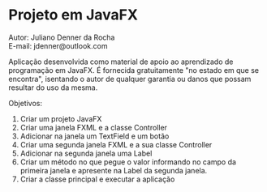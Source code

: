 <h1>Projeto em JavaFX</h1>
<p>Autor: Juliano Denner da Rocha<br>E-mail: jdenner@outlook.com</p>
<p>Aplicação desenvolvida como material de apoio ao aprendizado de programação em JavaFX. É fornecida gratuitamente "no estado em que se encontra", isentando o autor de qualquer garantia ou danos que possam resultar do uso da mesma.</p>
<p>Objetivos:
  <ol>
    <li>Criar um projeto JavaFX</li>    <li>Criar uma janela FXML e a classe Controller</li>    <li>Adicionar na janela um TextField e um botão</li>    <li>Criar uma segunda janela  FXML e a sua classe Controller</li>    <li>Adicionar na segunda janela uma Label</li>    <li>Criar um método no que pegue o valor informando no campo da primeira janela e apresente na Label da segunda janela.</li>    <li>Criar a classe principal e executar a aplicação</li> 
  </ol>
</p>
